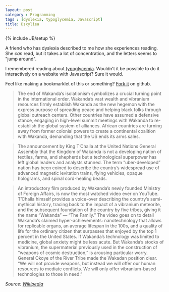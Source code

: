 ```yaml
---
layout: post
category : Programming
tags : [dyslexia, typoglycemia, Javascript]
title: Dsxyliea
---
```

{% include JB/setup %}

A friend who has dyslexia described to me how she experiences reading. She *can* read, but it takes a lot of concentration, and the letters seems to "jump around".

I remembered reading about [typoglycemia](https://en.wikipedia.org/wiki/Typoglycemia). Wouldn't it be possible to do it interactively on a website with Javascript? Sure it would.

Feel like making a bookmarklet of this or something? [Fork it](https://github.com/geon/geon.github.com/blob/master/_posts/2016-03-03-dsxyliea.md) on github.

> The end of Wakanda’s isolationism symbolizes a crucial turning point in the international order. Wakanda’s vast wealth and vibranium resources firmly establish Wakanda as the new hegemon with the express purpose of spreading peace and helping black folks through global outreach centers. Other countries have assumed a defensive stance, engaging in high-level summit meetings with Wakanda to re-establish the global system of alliances. African countries are turning away from former colonial powers to create a continental coalition with Wakanda, demanding that the US ends its arms sales.

> The announcement by King T’Challa at the United Nations General Assembly that the Kingdom of Wakanda is not a developing nation of textiles, farms, and shepherds but a technological superpower has left global leaders and analysts stunned. The term “uber-developed” nation has been coined to describe the country’s widespread use of advanced magnetic levitation trains, flying vehicles, opaque holograms, and spinal cord-healing beads.

> An introductory film produced by Wakanda’s newly founded Ministry of Foreign Affairs, is now the most watched video ever on YouTube. T’Challa himself provides a voice-over describing the country’s semi-mythical history, tracing back to the impact of a vibranium meteorite, and the subsequent foundation of the country by five tribes, giving it the name “Wakanda” — “The Family.” The video goes on to detail Wakanda’s claimed hyper-achievements: nanotechnology that allows for replicable organs, an average lifespan in the 100s, and a quality of life for the ordinary citizen that surpasses that enjoyed by the top 1 percent in the United States. If Wakanda’s technology was limited to medicine, global anxiety might be less acute. But Wakanda’s stocks of vibranium, the supermaterial previously used in the construction of “weapons of cosmic destruction,” is arousing particular worry. General Okoye of the River Tribe made the Wakadan position clear. “We will not provide weapons, but instead we will offer our human resources to mediate conflicts. We will only offer vibranium-based technologies to those in need.”

*Source: [Wikipedia](http://en.wikipedia.org/wiki/Dyslexia)*




<script type="text/javascript" src="//cdnjs.cloudflare.com/ajax/libs/jquery/2.0.3/jquery.min.js"></script>
<script type="text/javascript">

"use strict";

$(function(){

	var getTextNodesIn = function(el) {
	    return $(el).find(":not(iframe,script)").addBack().contents().filter(function() {
	        return this.nodeType == 3;
	    });
	};

	// var textNodes = getTextNodesIn($("p, h1, h2, h3"));
	var textNodes = getTextNodesIn($("*"));



	function isLetter(char) {
		return /^[\d]$/.test(char);
	}


	var wordsInTextNodes = [];
	for (var i = 0; i < textNodes.length; i++) {
		var node = textNodes[i];

		var words = []

		var re = /\w+/g;
		var match;
		while ((match = re.exec(node.nodeValue)) != null) {

			var word = match[0];
			var position = match.index;

			words.push({
				length: word.length,
				position: position
			});
		}

		wordsInTextNodes[i] = words;
	};


	function messUpWords () {

		for (var i = 0; i < textNodes.length; i++) {

			var node = textNodes[i];

			for (var j = 0; j < wordsInTextNodes[i].length; j++) {

				// Only change a tenth of the words each round.
				if (Math.random() > 1/10) {

					continue;
				}

				var wordMeta = wordsInTextNodes[i][j];

				var word = node.nodeValue.slice(wordMeta.position, wordMeta.position + wordMeta.length);
				var before = node.nodeValue.slice(0, wordMeta.position);
				var after  = node.nodeValue.slice(wordMeta.position + wordMeta.length);

				node.nodeValue = before + messUpWord(word) + after;
			};
		};
	}

	function messUpWord (word) {

		if (word.length < 3) {

			return word;
		}

		return word[0] + messUpMessyPart(word.slice(1, -1)) + word[word.length - 1];
	}

	function messUpMessyPart (messyPart) {

		if (messyPart.length < 2) {

			return messyPart;
		}

		var a, b;
		while (!(a < b)) {

			a = getRandomInt(0, messyPart.length - 1);
			b = getRandomInt(0, messyPart.length - 1);
		}

		return messyPart.slice(0, a) + messyPart[b] + messyPart.slice(a+1, b) + messyPart[a] + messyPart.slice(b+1);
	}

	// From https://developer.mozilla.org/en-US/docs/Web/JavaScript/Reference/Global_Objects/Math/random
	function getRandomInt(min, max) {
		
		return Math.floor(Math.random() * (max - min + 1) + min);
	}


	setInterval(messUpWords, 50);
});


</script>
